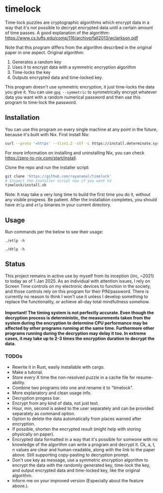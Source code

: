 # timelock

Time-lock puzzles are cryptographic algorithms which encrypt data in a way that it's not possible to decrypt encrypted data until a certain amount of time passes. A good explanation of the algorithm:
https://www.cs.tufts.edu/comp/116/archive/fall2013/wclarkson.pdf

Note that this program differs from the algorithm described in the original paper in one aspect. Original algorithm:
1. Generates a random key
2. Uses it to encrypt data with a symmetric encryption algorithm
3. Time-locks the key
4. Outputs encrypted data and time-locked key.

This program doesn't use symmetric encryption, it just time-locks the data you give it. You can use `gpg --symmetric` to symmetrically encrypt whatever data you want with a random numerical password and then use this program to time-lock the password.

## Installation

You can use this program on every single machine at any point in the future, because it's built with Nix. First install Nix:
```bash
curl --proto '=https' --tlsv1.2 -sSf -L https://install.determinate.systems/nix | sh -s -- install
```
For more information on installing and uninstalling Nix, you can check <https://zero-to-nix.com/start/install>.

Clone the repo and run the installer script:
```bash
git clone 'https://github.com/rayanamal/timelock'
# Inspect the installer script now if you want to
timelock/install.sh
```

Note: It may take a very long time to build the first time you do it, without any visible progress. Be patient.
After the installation completes, you should have `dtlp` and `etlp` binaries in your current directory.

## Usage
Run commands per the below to see their usage:

`./etlp -h`

`./dtlp -h`

## Status

This project remains in active use by myself from its inception (iirc, ~2021) to today as of 1 Jan 2025. As an individual with attention issues, I rely on Screen Time controls on my electronic devices to function in the society, and those controls rely on this program for their PIN/password. There is currently no reason to think I won't use it unless I develop something to replace the functionality, or achieve all-day total mindfullness somehow.

#### Important! The timing system is not perfectly accurate. Even though the decryption process is deterministic, the measurements taken from the system during the encryption to determine CPU performance may be affected by other programs running at the same time. Furthermore other programs running during the decryption may delay it too. In extreme cases, it may take up to 2-3 times the encryption duration to decrypt the data.

### TODOs

* Rewrite it in Rust, easily installable with cargo.
* Make a tutorial.
* Store every X time the non-resolved puzzle in a cache file for resume-ability.
* Combine two programs into one and rename it to "timelock".
* More explanatory and clean usage info.
* Decryption progess bar.
* Encrypt from any kind of data, not just text.
* Hour, min, second is asked to the user separately and can be provided separately as command option.
* Option to delete the data automatically from places warned after encryption.
* If possible, shorten the encrypted result (might help with storing physically on paper).
* Encrypted data formatted in a way that it's possible for someone with no knowledge of the algorithm can write a program and decrypt it. Ck, a, t, n values are clear and human-readable, along with the link to the paper above. Still supporting copy-pasting to decryption prompt.
* Don't use key as message, use a symmetric encryption algorithm to encrypt the data with the randomly generated key, time-lock the key, and output encrypted data and time-locked key, like the original algorithm.
* Inform me on your improved version (Especially about the feature above.).
